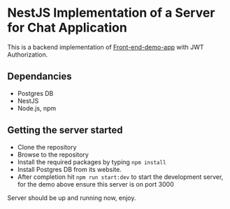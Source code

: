 # NestJS Implementation of a Server for Chat Application
This is a backend implementation of [Front-end-demo-app](https://github.com/shasw94/chat-app-frontend) with JWT Authorization.

## Dependancies
* Postgres DB
* NestJS
* Node.js, npm

## Getting the server started
* Clone the repository
* Browse to the repository
* Install the required packages by typing `npm install`
* Install Postgres DB from its website.
* After completion hit `npm run start:dev` to start the development server, for the demo above ensure this server is on port 3000

Server should be up and running now, enjoy.